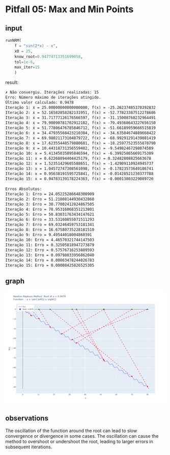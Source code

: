 # Pitfall 05: Max and Min Points

## input

```python
runNRM(
    f = "sin(2*x) - x",
    x0 = 25,
    know_root=0.94774713351699058,
    tol=1e-6,
    max_iter=15
    )
```

result:

```plaintext
✗ Não convergiu. Iterações realizadas: 15
Erro: Número máximo de iterações atingido.
Último valor calculado: 0.9478
Iteração 1: x = 25.00000000000000000, f(x) = -25.26237485370392832
Iteração 2: x = 52.16582858282131951, f(x) = -52.77823387512278686
Iteração 3: x = 31.71777126176566597, f(x) = -31.15008760232964491
Iteração 4: x = 79.90090781702912182, f(x) = -79.49368643227656150
Iteração 5: x = 51.77806476785846712, f(x) = -51.66189959666515819
Iteração 6: x = 34.47935568423210384, f(x) = -34.63504674889668422
Iteração 7: x = 69.98021173104879722, f(x) = -68.99291291439081419
Iteração 8: x = 17.62355448579880601, f(x) = -18.25977523555878790
Iteração 9: x = 10.44318731356559482, f(x) = -9.54982467298074589
Iteração 10: x = 5.41345035095846594, f(x) = -6.39925865669175309
Iteração 11: x = 0.62268894404425179, f(x) = 0.32482808825663678
Iteração 12: x = 1.52351429605588651, f(x) = -1.42909110924945737
Iteração 13: x = 1.04572747308561098, f(x) = -0.17823573649186741
Iteração 14: x = 0.95638191595725841, f(x) = -0.01428521230377788
Iteração 15: x = 0.94783139178224363, f(x) = -0.00013803229089726

Erros Absolutos:
Iteração 1: Erro = 24.05225286648300909
Iteração 2: Erro = 51.21808144930432860
Iteração 3: Erro = 30.77002412824867505
Iteração 4: Erro = 78.95316068351213801
Iteração 5: Erro = 50.83031763434147621
Iteração 6: Erro = 33.53160855071511293
Iteração 7: Erro = 69.03246459753181341
Iteração 8: Erro = 16.67580735228181510
Iteração 9: Erro = 9.49544018004860391
Iteração 10: Erro = 4.46570321744147503
Iteração 11: Erro = 0.32505818947273879
Iteração 12: Erro = 0.57576716253889593
Iteração 13: Erro = 0.09798033956862040
Iteração 14: Erro = 0.00863478244026783
Iteração 15: Erro = 0.00008425826525305
```

## graph

![Gráfico do resultado para f(x) = sin(2x) - x](sin2x-x.png)

## observations

The oscillation of the function around the root can lead to slow convergence or divergence in some cases. The oscillation can cause the method to overshoot or undershoot the root, leading to larger errors in subsequent iterations.

